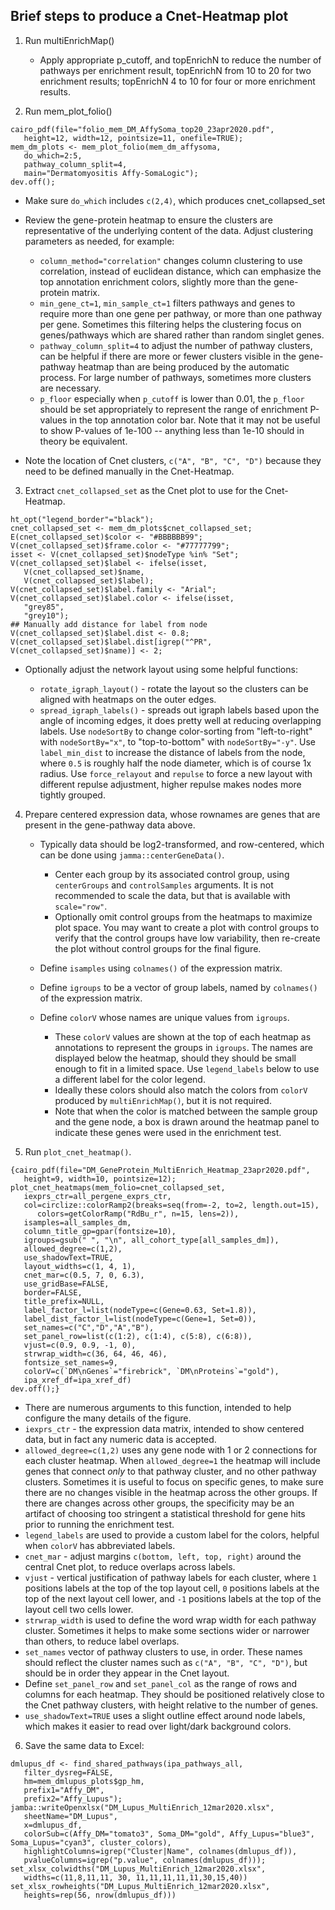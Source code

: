 
## Brief steps to produce a Cnet-Heatmap plot

1. Run multiEnrichMap()

   * Apply appropriate p_cutoff, and topEnrichN to reduce the number
   of pathways per enrichment result, topEnrichN from 10 to 20 for
   two enrichment results; topEnrichN 4 to 10 for four or more enrichment
   results.

2. Run mem_plot_folio()

```{r}
cairo_pdf(file="folio_mem_DM_AffySoma_top20_23apr2020.pdf",
   height=12, width=12, pointsize=11, onefile=TRUE);
mem_dm_plots <- mem_plot_folio(mem_dm_affysoma,
   do_which=2:5,
   pathway_column_split=4,
   main="Dermatomyositis Affy-SomaLogic");
dev.off();
```

   * Make sure `do_which` includes `c(2,4)`, which produces cnet_collapsed_set
   * Review the gene-protein heatmap to ensure the clusters are
   representative of the underlying content of the data. Adjust clustering
   parameters as needed, for example:
   
      * `column_method="correlation"` changes column clustering to use
      correlation, instead of euclidean distance, which can emphasize the
      top annotation enrichment colors, slightly more than the gene-protein matrix.
      * `min_gene_ct=1`, `min_sample_ct=1` filters pathways and genes to
      require more than one gene per pathway, or more than one pathway
      per gene. Sometimes this filtering helps the clustering focus on
      genes/pathways which are shared rather than random singlet genes.
      * `pathway_column_split=4` to adjust the number of pathway clusters,
      can be helpful if there are more or fewer clusters visible in the
      gene-pathway heatmap than are being produced by the automatic process.
      For large number of pathways, sometimes more clusters are necessary. 
      * `p_floor` especially when `p_cutoff` is lower than 0.01, the `p_floor`
      should be set appropriately to represent the range of enrichment P-values
      in the top annotation color bar. Note that it may not be useful to 
      show P-values of 1e-100 -- anything less than 1e-10 should in theory
      be equivalent.
   * Note the location of Cnet clusters, `c("A", "B", "C", "D")` because
   they need to be defined manually in the Cnet-Heatmap.

3. Extract `cnet_collapsed_set` as the Cnet plot to use for the Cnet-Heatmap.

```{r}
ht_opt("legend_border"="black");
cnet_collapsed_set <- mem_dm_plots$cnet_collapsed_set;
E(cnet_collapsed_set)$color <- "#BBBBBB99";
V(cnet_collapsed_set)$frame.color <- "#77777799";
isset <- V(cnet_collapsed_set)$nodeType %in% "Set";
V(cnet_collapsed_set)$label <- ifelse(isset,
   V(cnet_collapsed_set)$name,
   V(cnet_collapsed_set)$label);
V(cnet_collapsed_set)$label.family <- "Arial";
V(cnet_collapsed_set)$label.color <- ifelse(isset,
   "grey85",
   "grey10");
## Manually add distance for label from node
V(cnet_collapsed_set)$label.dist <- 0.8;
V(cnet_collapsed_set)$label.dist[igrep("^PR", V(cnet_collapsed_set)$name)] <- 2;
```

   * Optionally adjust the network layout using some helpful functions:
   
      * `rotate_igraph_layout()` - rotate the layout so the clusters can
      be aligned with heatmaps on the outer edges.
      * `spread_igraph_labels()` - spreads out igraph labels based upon
      the angle of incoming edges, it does pretty well at reducing
      overlapping labels. Use `nodeSortBy` to change color-sorting from
      "left-to-right" with `nodeSortBy="x"`, to "top-to-bottom" with
      `nodeSortBy="-y"`. Use `label_min_dist` to increase the distance
      of labels from the node, where `0.5` is roughly half the node diameter,
      which is of course 1x radius. Use `force_relayout` and `repulse` to
      force a new layout with different repulse adjustment, higher repulse
      makes nodes more tightly grouped.

4. Prepare centered expression data, whose rownames are genes that are
present in the gene-pathway data above.

   * Typically data should be log2-transformed, and row-centered,
   which can be done using `jamma::centerGeneData()`.
   
      * Center each group by its associated control group, using
      `centerGroups` and `controlSamples` arguments. It is not
      recommended to scale the data, but that is available with
      `scale="row"`.
      * Optionally omit control groups from the heatmaps to maximize
      plot space. You may want to create a plot with control groups
      to verify that the control groups have low variability, then
      re-create the plot without control groups for the final figure.

   * Define `isamples` using `colnames()` of the expression matrix.
   * Define `igroups` to be a vector of group labels, named by
   `colnames()` of the expression matrix.
   * Define `colorV` whose names are unique values from `igroups`.

      * These `colorV` values are shown at the top of each heatmap
      as annotations to represent the groups in `igroups`. The
      names are displayed below the heatmap, should they should be
      small enough to fit in a limited space. Use `legend_labels`
      below to use a different label for the color legend.
      * Ideally these colors should also match the colors from
      `colorV` produced by `multiEnrichMap()`, but it is not required.
      * Note that when the color is matched between the sample group
      and the gene node, a box is drawn around the heatmap panel to
      indicate these genes were used in the enrichment test.

5. Run `plot_cnet_heatmap()`.

```{r}
{cairo_pdf(file="DM_GeneProtein_MultiEnrich_Heatmap_23apr2020.pdf",
   height=9, width=10, pointsize=12);
plot_cnet_heatmaps(mem_folio=cnet_collapsed_set,
   iexprs_ctr=all_pergene_exprs_ctr,
   col=circlize::colorRamp2(breaks=seq(from=-2, to=2, length.out=15),
      colors=getColorRamp("RdBu_r", n=15, lens=2)),
   isamples=all_samples_dm,
   column_title_gp=gpar(fontsize=10),
   igroups=gsub(" ", "\n", all_cohort_type[all_samples_dm]),
   allowed_degree=c(1,2),
   use_shadowText=TRUE,
   layout_widths=c(1, 4, 1),
   cnet_mar=c(0.5, 7, 0, 6.3),
   use_gridBase=FALSE,
   border=FALSE,
   title_prefix=NULL,
   label_factor_l=list(nodeType=c(Gene=0.63, Set=1.8)),
   label_dist_factor_l=list(nodeType=c(Gene=1, Set=0)),
   set_names=c("C","D","A","B"),
   set_panel_row=list(c(1:2), c(1:4), c(5:8), c(6:8)),
   vjust=c(0.9, 0.9, -1, 0),
   strwrap_width=c(36, 64, 46, 46),
   fontsize_set_names=9,
   colorV=c(`DM\nGenes`="firebrick", `DM\nProteins`="gold"),
   ipa_xref_df=ipa_xref_df)
dev.off();}
```

   * There are numerous arguments to this function, intended to
   help configure the many details of the figure.
   * `iexprs_ctr` - the expression data matrix, intended to show centered
   data, but in fact any numeric data is accepted.
   * `allowed_degree=c(1,2)` uses any gene node with 1 or 2 connections
   for each cluster heatmap. When `allowed_degree=1` the heatmap will
   include genes that connect *only* to that pathway cluster, and no
   other pathway clusters. Sometimes it is useful to focus on specific
   genes, to make sure there are no changes visible in the heatmap across
   the other groups. If there are changes across other groups, the
   specificity may be an artifact of choosing too stringent a statistical
   threshold for gene hits prior to running the enrichment test.
   * `legend_labels` are used to provide a custom label for the colors,
   helpful when `colorV` has abbreviated labels.
   * `cnet_mar` - adjust margins `c(bottom, left, top, right)` 
   around the central Cnet plot, to reduce overlaps across labels.
   * `vjust` - vertical justification of pathway labels for each cluster,
   where `1` positions labels at the top of the top layout cell,
   `0` positions labels at the top of the next layout cell lower, and `-1`
   positions labels at the top of the layout cell two cells lower.
   * `strwrap_width` is used to define the word wrap width for each
   pathway cluster. Sometimes it helps to make some sections wider or
   narrower than others, to reduce label overlaps.
   * `set_names` vector of pathway clusters to use, in order. These names
   should reflect the cluster names such as `c("A", "B", "C", "D")`, but
   should be in order they appear in the Cnet layout.
   * Define `set_panel_row` and `set_panel_col` as the range of rows and
   columns for each heatmap. They should be positioned relatively close
   to the Cnet pathway clusters, with height relative to the number of
   genes.
   * `use_shadowText=TRUE` uses a slight outline effect around node labels,
   which makes it easier to read over light/dark background colors.

6. Save the same data to Excel:


```{r}
dmlupus_df <- find_shared_pathways(ipa_pathways_all,
   filter_dysreg=FALSE,
   hm=mem_dmlupus_plots$gp_hm,
   prefix1="Affy_DM",
   prefix2="Affy_Lupus");
jamba::writeOpenxlsx("DM_Lupus_MultiEnrich_12mar2020.xlsx",
   sheetName="DM_Lupus",
   x=dmlupus_df,
   colorSub=c(Affy_DM="tomato3", Soma_DM="gold", Affy_Lupus="blue3", Soma_Lupus="cyan3", cluster_colors),
   highlightColumns=igrep("Cluster|Name", colnames(dmlupus_df)),
   pvalueColumns=igrep("p.value", colnames(dmlupus_df)));
set_xlsx_colwidths("DM_Lupus_MultiEnrich_12mar2020.xlsx",
   widths=c(11,8,11,11, 30, 11,11,11,11,11,30,15,40))
set_xlsx_rowheights("DM_Lupus_MultiEnrich_12mar2020.xlsx",
   heights=rep(56, nrow(dmlupus_df)))
```
